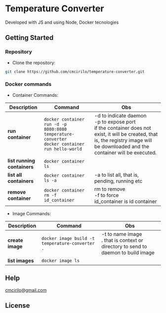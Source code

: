 # Temperature Converter

Developed with JS and using Node, Docker tecnologies

## Getting Started

### Repository

- Clone the repository:

```sh
git clone https://github.com/cmcirilo/temperature-converter.git
```

### Docker commands

- Container Commands:

| Description                 | Command                                                                                                | Obs                                                                                                                                                                                          |
| --------------------------- | ------------------------------------------------------------------------------------------------------ | -------------------------------------------------------------------------------------------------------------------------------------------------------------------------------------------- |
| **run container**           | `docker container run -d -p 8080:8080 temperature-converter` <br /> `docker container run hello-world` | -d to indicate daemon<br /> -p to expose port <br /> if the container does not exist, it will be created, that is, the registry image will be downloaded and the container will be executed. |
| **list running containers** | `docker container ls`                                                                                  |                                                                                                                                                                                              |
| **list all containers**     | `docker container ls -a`                                                                               | -a to list all, that is, pending, running etc                                                                                                                                                |
| **remove container**        | `docker container rm -f id_container`                                                                  | rm to remove<br /> -f to force <br /> id_container is id container                                                                                                                           |

- Image Commands:

| Description      | Command                                         | Obs                                                                                     |
| ---------------- | ----------------------------------------------- | --------------------------------------------------------------------------------------- |
| **create image** | `docker image build -t temperature-converter .` | -t to name image <br /> . that is context or directory to send to daemon to build image |
| **list images**  | `docker image ls`                               |                                                                                         |

## Help

cmcirilo@gmail.com

## License
